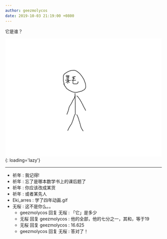 ```yaml
---
author: geezmolycos
date: 2019-10-03 21:19:00 +0800
---
```


它是谁？

![](/images/qq-zone/2019-10-03-number.gif){: loading='lazy'}

---

- 祈年 : 我记得!
- 祈年 : 忘了是哪本数学书上的课后题了
- 祈年 : 你应该改成某货
- 祈年 : 或者某先人
- Eki_arres : 学了四年动画.gif
- 无桜 : 这不是你么。。
  - geezmolycos 回复 无桜 : 「它」是多少
  - 无桜 回复 geezmolycos : 他的全部，他的七分之一，其和，等于19
  - 无桜 回复 geezmolycos : 16.625
  - geezmolycos 回复 无桜 : 答对了！
